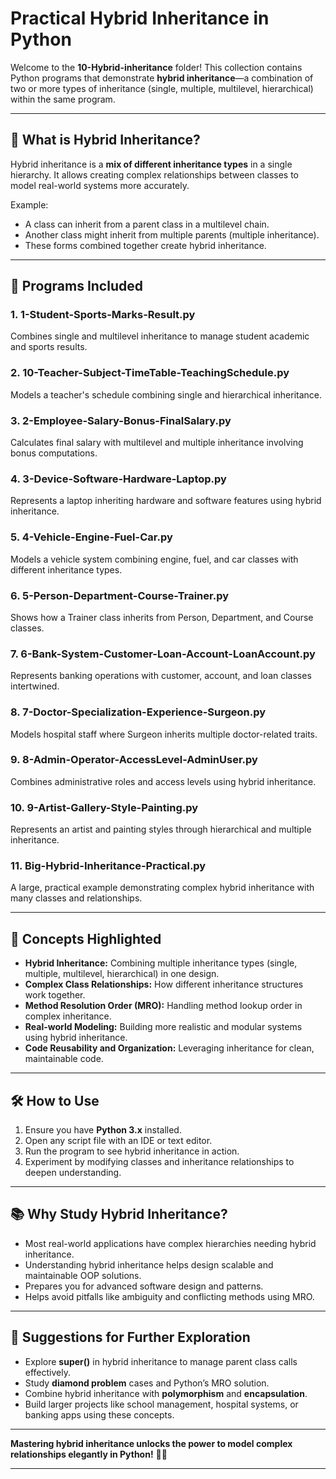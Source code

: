 

# Practical Hybrid Inheritance in Python

Welcome to the **10-Hybrid-inheritance** folder!
This collection contains Python programs that demonstrate **hybrid inheritance**—a combination of two or more types of inheritance (single, multiple, multilevel, hierarchical) within the same program.

---

## 📌 What is Hybrid Inheritance?

Hybrid inheritance is a **mix of different inheritance types** in a single hierarchy.
It allows creating complex relationships between classes to model real-world systems more accurately.

Example:

* A class can inherit from a parent class in a multilevel chain.
* Another class might inherit from multiple parents (multiple inheritance).
* These forms combined together create hybrid inheritance.

---

## 📂 Programs Included

### 1. **1-Student-Sports-Marks-Result.py**

Combines single and multilevel inheritance to manage student academic and sports results.

### 2. **10-Teacher-Subject-TimeTable-TeachingSchedule.py**

Models a teacher's schedule combining single and hierarchical inheritance.

### 3. **2-Employee-Salary-Bonus-FinalSalary.py**

Calculates final salary with multilevel and multiple inheritance involving bonus computations.

### 4. **3-Device-Software-Hardware-Laptop.py**

Represents a laptop inheriting hardware and software features using hybrid inheritance.

### 5. **4-Vehicle-Engine-Fuel-Car.py**

Models a vehicle system combining engine, fuel, and car classes with different inheritance types.

### 6. **5-Person-Department-Course-Trainer.py**

Shows how a Trainer class inherits from Person, Department, and Course classes.

### 7. **6-Bank-System-Customer-Loan-Account-LoanAccount.py**

Represents banking operations with customer, account, and loan classes intertwined.

### 8. **7-Doctor-Specialization-Experience-Surgeon.py**

Models hospital staff where Surgeon inherits multiple doctor-related traits.

### 9. **8-Admin-Operator-AccessLevel-AdminUser.py**

Combines administrative roles and access levels using hybrid inheritance.

### 10. **9-Artist-Gallery-Style-Painting.py**

Represents an artist and painting styles through hierarchical and multiple inheritance.

### 11. **Big-Hybrid-Inheritance-Practical.py**

A large, practical example demonstrating complex hybrid inheritance with many classes and relationships.

---

## 🚀 Concepts Highlighted

* **Hybrid Inheritance:** Combining multiple inheritance types (single, multiple, multilevel, hierarchical) in one design.
* **Complex Class Relationships:** How different inheritance structures work together.
* **Method Resolution Order (MRO):** Handling method lookup order in complex inheritance.
* **Real-world Modeling:** Building more realistic and modular systems using hybrid inheritance.
* **Code Reusability and Organization:** Leveraging inheritance for clean, maintainable code.

---

## 🛠 How to Use

1. Ensure you have **Python 3.x** installed.
2. Open any script file with an IDE or text editor.
3. Run the program to see hybrid inheritance in action.
4. Experiment by modifying classes and inheritance relationships to deepen understanding.

---

## 📚 Why Study Hybrid Inheritance?

* Most real-world applications have complex hierarchies needing hybrid inheritance.
* Understanding hybrid inheritance helps design scalable and maintainable OOP solutions.
* Prepares you for advanced software design and patterns.
* Helps avoid pitfalls like ambiguity and conflicting methods using MRO.

---

## 🙌 Suggestions for Further Exploration

* Explore **super()** in hybrid inheritance to manage parent class calls effectively.
* Study **diamond problem** cases and Python’s MRO solution.
* Combine hybrid inheritance with **polymorphism** and **encapsulation**.
* Build larger projects like school management, hospital systems, or banking apps using these concepts.

---

**Mastering hybrid inheritance unlocks the power to model complex relationships elegantly in Python!** 🐍✨

---


